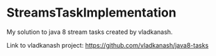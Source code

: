 # StreamsTaskImplementation
 My solution to java 8 stream tasks created by vladkanash.


Link to vladkanash project:
https://github.com/vladkanash/java8-tasks